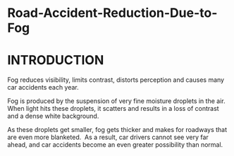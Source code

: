 # Road-Accident-Reduction-Due-to-Fog


# INTRODUCTION

Fog reduces visibility, limits contrast, distorts perception and causes many car accidents each year.

Fog is produced by the suspension of very fine moisture droplets in the air.  When light hits these droplets, it scatters and results in a loss of contrast and a dense white background.  

As these droplets get smaller, fog gets thicker and makes for roadways that are even more blanketed.  As a result, car drivers cannot see very far ahead, and car accidents become an even greater possibility than normal.


